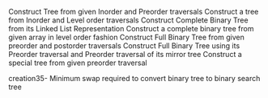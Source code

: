 Construct Tree from given Inorder and Preorder traversals
Construct a tree from Inorder and Level order traversals
Construct Complete Binary Tree from its Linked List Representation
Construct a complete binary tree from given array in level order fashion
Construct Full Binary Tree from given preorder and postorder traversals
Construct Full Binary Tree using its Preorder traversal and Preorder traversal of its mirror tree
Construct a special tree from given preorder traversal

creation35- Minimum swap required to convert binary tree to binary search tree
